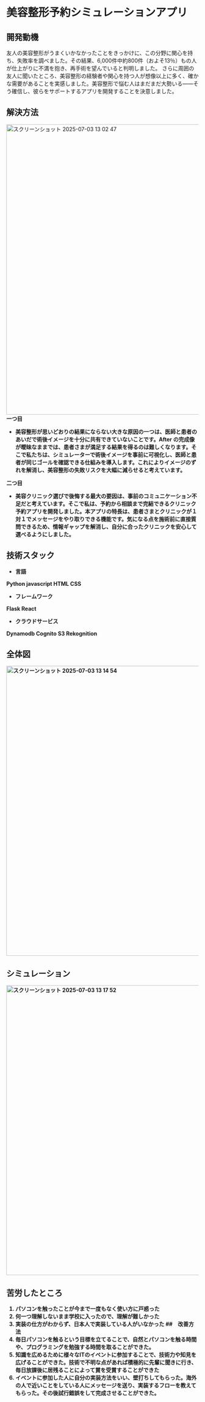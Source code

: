 # 美容整形予約シミュレーションアプリ
## 開発動機
友人の美容整形がうまくいかなかったことをきっかけに、この分野に関心を持ち、失敗率を調べました。その結果、6,000件中約800件（およそ13％）もの人が仕上がりに不満を抱き、再手術を望んでいると判明しました。
さらに周囲の友人に聞いたところ、美容整形の経験者や関心を持つ人が想像以上に多く、確かな需要があることを実感しました。美容整形で悩む人はまだまだ大勢いる――そう確信し、彼らをサポートするアプリを開発することを決意しました。
## 解決方法
<img width="758" alt="スクリーンショット 2025-07-03 13 02 47" src="https://github.com/user-attachments/assets/305d209b-4d3d-4cba-a50d-69f18543f4e8" /><br>
<strong>一つ目<strong><br>

- 美容整形が思いどおりの結果にならない大きな原因の一つは、医師と患者のあいだで術後イメージを十分に共有できていないことです。After の完成像が曖昧なままでは、患者さまが満足する結果を得るのは難しくなります。そこで私たちは、シミュレーターで術後イメージを事前に可視化し、医師と患者が同じゴールを確認できる仕組みを導入します。これによりイメージのずれを解消し、美容整形の失敗リスクを大幅に減らせると考えています。<br>

<strong>二つ目<strong>

- 美容クリニック選びで後悔する最大の要因は、事前のコミュニケーション不足だと考えています。そこで私は、予約から相談まで完結できるクリニック予約アプリを開発しました。本アプリの特長は、患者さまとクリニックが１対１でメッセージをやり取りできる機能です。気になる点を施術前に直接質問できるため、情報ギャップを解消し、自分に合ったクリニックを安心して選べるようにしました。<br>

## 技術スタック
- <strong>言語<strong><br>

Python javascript HTML CSS
- <strong>フレームワーク<strong><br>

Flask React
- <strong>クラウドサービス<strong><br>

Dynamodb Cognito S3 Rekognition

## 全体図
<img width="757" alt="スクリーンショット 2025-07-03 13 14 54" src="https://github.com/user-attachments/assets/d9429730-b318-494a-8dd1-acd9a0dbcf4c" /><br>
## シミュレーション
<img width="757" alt="スクリーンショット 2025-07-03 13 17 52" src="https://github.com/user-attachments/assets/a30c8729-66e4-4a4d-9c15-99f086f31874" />

## 苦労したところ
1. パソコンを触ったことが今まで一度もなく使い方に戸惑った
2. 何一つ理解しないまま学校に入ったので、理解が難しかった
3. 実装の仕方がわからず、日本人で実装している人がいなかった
##　改善方法
1. 毎日パソコンを触るという目標を立てることで、自然とパソコンを触る時間や、プログラミングを勉強する時間を取ることができた。
2. 知識を広めるために様々なITのイベントに参加することで、技術力や知見を広げることができた。技術で不明な点があれば積極的に先輩に聞きに行き、毎日放課後に居残ることによって賞を受賞することができた
3. イベントに参加した人に自分の実装方法をいい、壁打ちしてもらった。海外の人で近いことをしている人にメッセージを送り、実装するフローを教えてもらった。その後試行錯誤をして完成させることができた。



